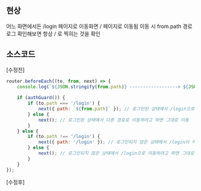
## 현상
어느 화면에서든 /login 페이지로 이동화면 / 페이지로 이동됨
이동 시 from.path 경로 로그 확인해보면 항상 / 로 찍히는 것을 확인



## 소스코드
[수정전]
```js
router.beforeEach((to, from, next) => {
    console.log(`${JSON.stringify(from.path)} ------------------> ${JSON.stringify(to.path)}`);
    
    if (authGuard()) {
        if (to.path === '/login') {
            next({ path: `${from.path}` }); // 로그인된 상태에서 /login으로 이동하려고 하면 홈으로 리디렉션
        } else {
            next(); // 로그인된 상태에서 다른 경로로 이동하려고 하면 그대로 이동
        }
    } else {
        if (to.path !== '/login') {
            next({ path: '/login' }); // 로그인되지 않은 상태에서 /login이 아닌 경로로 이동하려고 하면 /login으로 리디렉션
        } else {
            next(); // 로그인되지 않은 상태에서 /login으로 이동하려고 하면 그대로 이동
        }
    }
});
```
[수정후]
